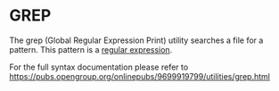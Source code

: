 # GREP

The grep (Global Regular Expression Print) utility searches a file for a pattern. 
This pattern is a [regular expression](../general/regex.md).

For the full syntax documentation please refer to https://pubs.opengroup.org/onlinepubs/9699919799/utilities/grep.html

